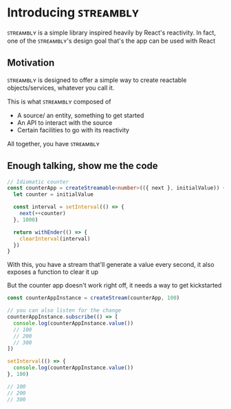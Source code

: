 # Introducing ꜱᴛʀᴇᴀᴍʙʟʏ

ꜱᴛʀᴇᴀᴍʙʟʏ is a simple library inspired heavily by React's reactivity. In fact, one of the ꜱᴛʀᴇᴀᴍʙʟʏ's design goal that's the app can be used with React

## Motivation

ꜱᴛʀᴇᴀᴍʙʟʏ is designed to offer a simple way to create reactable objects/services, whatever you call it. 

This is what ꜱᴛʀᴇᴀᴍʙʟʏ composed of

- A source/ an entity, something to get started
- An API to interact with the source
- Certain facilities to go with its reactivity

All together, you have ꜱᴛʀᴇᴀᴍʙʟʏ

## Enough talking, show me the code

```typescript
// Idiomatic counter
const counterApp = createStreamable<number>(({ next }, initialValue)) {
  let counter = initialValue

  const interval = setInterval(() => {
    next(++counter)
  }, 1000)

  return withEnder(() => {
    clearInterval(interval)
  })
}
```

With this, you have a stream that'll generate a value every second, it also exposes a function to clear it up

But the counter app doesn't work right off, it needs a way to get kickstarted

```typescript
const counterAppInstance = createStream(counterApp, 100)

// you can also listen for the change
counterAppInstance.subscribe(() => [
  console.log(counterAppInstance.value())
  // 100
  // 200
  // 300
])

setInterval(() => {
  console.log(counterAppInstance.value())
}, 100)

// 100
// 200
// 300


```